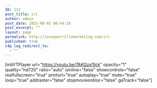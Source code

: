 ```yaml
---
ID: 113
post_title: irc
author: admin
post_date: 2015-08-02 00:44:19
post_excerpt: ""
layout: page
permalink: http://loveguerrillamarketing.com/irc
published: true
c4p_log_redirect_to:
  - ""
---
```

[mbYTPlayer url="https://youtu.be/7AKQzxl1Ick" opacity="1" quality="hd720" ratio="auto" isinline="false" showcontrols="false" realfullscreen="true" printurl="true" autoplay="true" mute="true" loop="true" addraster="false" stopmovieonblur="false" gaTrack="false"]
